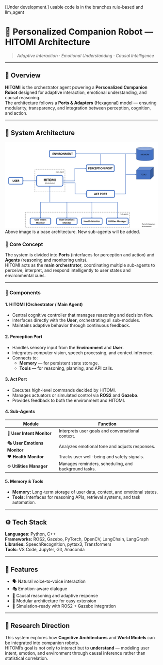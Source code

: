 [Under development.]
usable code is in the branches rule-based and llm_agent
# 🤖 Personalized Companion Robot — HITOMI Architecture

> _Adaptive Interaction · Emotional Understanding · Causal Intelligence_

---

## 🧠 Overview

**HITOMI** is the orchestrator agent powering a **Personalized Companion Robot** designed for adaptive interaction, emotional understanding, and causal reasoning.  
The architecture follows a **Ports & Adapters** (Hexagonal) model — ensuring modularity, transparency, and integration between perception, cognition, and action.

---

## 🧩 System Architecture
![Hitomi Architecture](./images/architecture.png)
Above image is a base architecture. New sub-agents will be added.

### 🔸 Core Concept
The system is divided into **Ports** (interfaces for perception and action) and **Agents** (reasoning and monitoring units).  
HITOMI acts as the **main orchestrator**, coordinating multiple sub-agents to perceive, interpret, and respond intelligently to user states and environmental cues.

---

### 🧠 Components

#### **1. HITOMI (Orchestrator / Main Agent)**
- Central cognitive controller that manages reasoning and decision flow.  
- Interfaces directly with the **User**, orchestrating all sub-modules.  
- Maintains adaptive behavior through continuous feedback.

#### **2. Perception Port**
- Handles sensory input from the **Environment** and **User**.  
- Integrates computer vision, speech processing, and context inference.  
- Connects to:
  - **Memory** — for persistent state storage.  
  - **Tools** — for reasoning, planning, and API calls.

#### **3. Act Port**
- Executes high-level commands decided by HITOMI.  
- Manages actuators or simulated control via **ROS2** and **Gazebo**.  
- Provides feedback to both the environment and HITOMI.

#### **4. Sub-Agents**
| Module | Function |
|--------|-----------|
| 🧭 **User Intent Monitor** | Interprets user goals and conversational context. |
| 🎭 **User Emotions Monitor** | Analyzes emotional tone and adjusts responses. |
| ❤️ **Health Monitor** | Tracks user well-being and safety signals. |
| ⚙️ **Utilities Manager** | Manages reminders, scheduling, and background tasks. |

#### **5. Memory & Tools**
- **Memory:** Long-term storage of user data, context, and emotional states.  
- **Tools:** Interfaces for reasoning APIs, retrieval systems, and task automation.

---

## ⚙️ Tech Stack

**Languages:** Python, C++  
**Frameworks:** ROS2, Gazebo, PyTorch, OpenCV, LangChain, LangGraph  
**Libraries:** SpeechRecognition, pyttsx3, Transformers  
**Tools:** VS Code, Jupyter, Git, Anaconda

---

## 🚀 Features

- 🗣️ Natural voice-to-voice interaction  
- 🎭 Emotion-aware dialogue  
- 🧠 Causal reasoning and adaptive response  
- 🧩 Modular architecture for easy extension  
- 🧪 Simulation-ready with ROS2 + Gazebo integration  

---

## 🧪 Research Direction

This system explores how **Cognitive Architectures** and **World Models** can be integrated into companion robots.  
HITOMI’s goal is not only to interact but to **understand** — modeling user intent, emotion, and environment through causal inference rather than statistical correlation.


